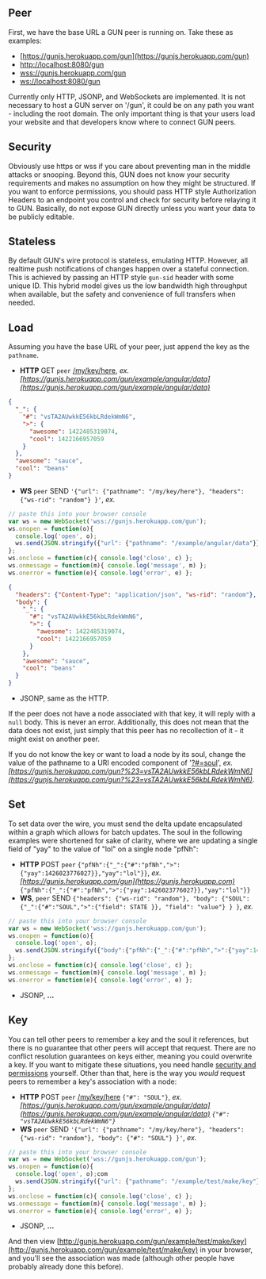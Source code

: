 ## Peer

First, we have the base URL a GUN peer is running on. Take these as examples:

- [https://gunjs.herokuapp.com/gun](https://gunjs.herokuapp.com/gun)
- [http://localhost:8080/gun](http://localhost:8080/gun)
- [wss://gunjs.herokuapp.com/gun](wss://gunjs.herokuapp.com/gun)
- [ws://localhost:8080/gun](ws://localhost:8080/gun)

Currently only HTTP, JSONP, and WebSockets are implemented. It is not necessary to host a GUN server on '/gun', it could be on any path you want - including the root domain. The only important thing is that your users load your website and that developers know where to connect GUN peers.

## Security

Obviously use https or wss if you care about preventing man in the middle attacks or snooping. Beyond this, GUN does not know your security requirements and makes no assumption on how they might be structured. If you want to enforce permissions, you should pass HTTP style Authorization Headers to an endpoint you control and check for security before relaying it to GUN. Basically, do not expose GUN directly unless you want your data to be publicly editable.

## Stateless

By default GUN's wire protocol is stateless, emulating HTTP. However, all realtime push notifications of changes happen over a stateful connection. This is achieved by passing an HTTP style `gun-sid` header with some unique ID. This hybrid model gives us the low bandwidth high throughput when available, but the safety and convenience of full transfers when needed.

## Load

Assuming you have the base URL of your peer, just append the key as the `pathname`. 
 - **HTTP** GET `peer` [/my/key/here](/my/key/here), _ex. [https://gunjs.herokuapp.com/gun/example/angular/data](https://gunjs.herokuapp.com/gun/example/angular/data)_
```json
{
  "_": {
    "#": "vsTA2AUwkkE56kbLRdekWmN6",
    ">": {
      "awesome": 1422485319074,
      "cool": 1422166957059
    }
  },
  "awesome": "sauce",
  "cool": "beans"
}
```
 - **WS** `peer` SEND `'{"url": {"pathname": "/my/key/here"}, "headers": {"ws-rid": "random"} }'`, _ex._
```javascript
// paste this into your browser console
var ws = new WebSocket('wss://gunjs.herokuapp.com/gun');
ws.onopen = function(o){ 
  console.log('open', o);
  ws.send(JSON.stringify({"url": {"pathname": "/example/angular/data"}}));
};
ws.onclose = function(c){ console.log('close', c) };
ws.onmessage = function(m){ console.log('message', m) };
ws.onerror = function(e){ console.log('error', e) };
```
```json
{
  "headers": {"Content-Type": "application/json", "ws-rid": "random"},
  "body": {
    "_": {
      "#": "vsTA2AUwkkE56kbLRdekWmN6",
      ">": {
        "awesome": 1422485319074,
        "cool": 1422166957059
      }
    },
    "awesome": "sauce",
    "cool": "beans"
  }
}
```
 - JSONP, same as the HTTP.

If the peer does not have a node associated with that key, it will reply with a `null` body. This is never an error. Additionally, this does not mean that the data does not exist, just simply that this peer has no recollection of it - it might exist on another peer.

If you do not know the key or want to load a node by its soul, change the value of the pathname to a URI encoded component of '[?#=soul](?#=soul)', _ex. [https://gunjs.herokuapp.com/gun?%23=vsTA2AUwkkE56kbLRdekWmN6](https://gunjs.herokuapp.com/gun?%23=vsTA2AUwkkE56kbLRdekWmN6)_.

## Set

To set data over the wire, you must send the delta update encapsulated within a graph which allows for batch updates. The soul in the following examples were shortened for sake of clarity, where we are updating a single field of "yay" to the value of "lol" on a single node "pfNh":

 - **HTTP** POST `peer` `{"pfNh":{"_":{"#":"pfNh",">":{"yay":1426023776027}},"yay":"lol"}}`, _ex. [https://gunjs.herokuapp.com/gun](https://gunjs.herokuapp.com)_ `{"pfNh":{"_":{"#":"pfNh",">":{"yay":1426023776027}},"yay":"lol"}}`
 - **WS**, `peer` SEND `{"headers": {"ws-rid": "random"}, "body": {"SOUL": {"_":{"#":"SOUL",">":{"field": STATE }}, "field": "value"} } }`, _ex._
```javascript
// paste this into your browser console
var ws = new WebSocket('wss://gunjs.herokuapp.com/gun');
ws.onopen = function(o){ 
  console.log('open', o);
  ws.send(JSON.stringify({"body":{"pfNh":{"_":{"#":"pfNh",">":{"yay":1426024314477}},"yay":"lol"}}}));
};
ws.onclose = function(c){ console.log('close', c) };
ws.onmessage = function(m){ console.log('message', m) };
ws.onerror = function(e){ console.log('error', e) };
```
 - JSONP, **...**

## Key

You can tell other peers to remember a key and the soul it references, but there is no guarantee that other peers will accept that request. There are no conflict resolution guarantees on keys either, meaning you could overwrite a key. If you want to mitigate these situations, you need handle [security and permissions](#security) yourself. Other than that, here is the way you _would_ request peers to remember a key's association with a node:
 - **HTTP** POST `peer` [/my/key/here](/my/key/here) `{"#": "SOUL"}`, _ex. [https://gunjs.herokuapp.com/gun/example/angular/data](https://gunjs.herokuapp.com/gun/example/angular/data) `{"#": "vsTA2AUwkkE56kbLRdekWmN6"}`_
 - **WS** `peer` SEND `'{"url": {"pathname": "/my/key/here"}, "headers": {"ws-rid": "random"}, "body": {"#": "SOUL"} }'`, _ex._
```javascript
// paste this into your browser console
var ws = new WebSocket('wss://gunjs.herokuapp.com/gun');
ws.onopen = function(o){ 
  console.log('open', o);com
  ws.send(JSON.stringify({"url": {"pathname": "/example/test/make/key"}, "body": {"#": "vsTA2AUwkkE56kbLRdekWmN6"} }));
};
ws.onclose = function(c){ console.log('close', c) };
ws.onmessage = function(m){ console.log('message', m) };
ws.onerror = function(e){ console.log('error', e) };
```
 - JSONP, **...**

And then view [http://gunjs.herokuapp.com/gun/example/test/make/key](http://gunjs.herokuapp.com/gun/example/test/make/key) in your browser, and you'll see the association was made (although other people have probably already done this before).